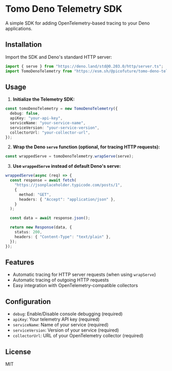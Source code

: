 # Tomo Deno Telemetry SDK

A simple SDK for adding OpenTelemetry-based tracing to your Deno applications.

## Installation

Import the SDK and Deno's standard HTTP server:

```ts
import { serve } from "https://deno.land/std@0.203.0/http/server.ts";
import TomoDenoTelemetry from "https://esm.sh/@picofuture/tomo-deno-telemetry-sdk@latest";
```

## Usage

1. **Initialize the Telemetry SDK:**

```ts
const tomoDenoTelemetry = new TomoDenoTelemetry({
  debug: false,
  apiKey: "your-api-key",
  serviceName: "your-service-name",
  serviceVersion: "your-service-version",
  collectorUrl: "your-collector-url",
});
```

2. **Wrap the Deno `serve` function (optional, for tracing HTTP requests):**

```ts
const wrappedServe = tomoDenoTelemetry.wrapServe(serve);
```

3. **Use `wrappedServe` instead of default Deno's serve:**

```ts
wrappedServe(async (req) => {
  const response = await fetch(
    "https://jsonplaceholder.typicode.com/posts/1",
    {
      method: "GET",
      headers: { "Accept": "application/json" },
    }
  );

  const data = await response.json();

  return new Response(data, {
    status: 200,
    headers: { "Content-Type": "text/plain" },
  });
});
```

## Features
- Automatic tracing for HTTP server requests (when using `wrapServe`)
- Automatic tracing of outgoing HTTP requests
- Easy integration with OpenTelemetry-compatible collectors

## Configuration
- `debug`: Enable/Disable console debugging (required)
- `apiKey`: Your telemetry API key (required)
- `serviceName`: Name of your service (required)
- `serviceVersion`: Version of your service (required)
- `collectorUrl`: URL of your OpenTelemetry collector (required)

## License
MIT
